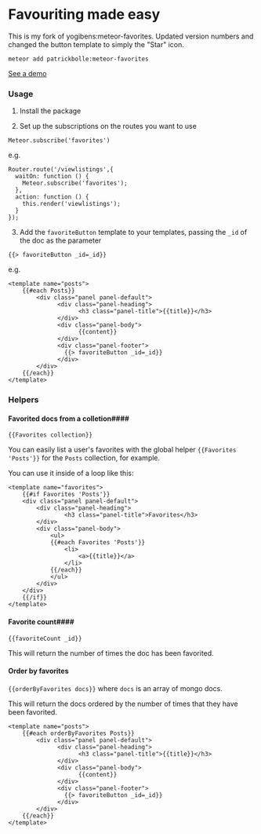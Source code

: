 Favouriting made easy
================
This is my fork of yogibens:meteor-favorites. Updated version numbers and changed the button template to simply the "Star" icon.

`meteor add patrickbolle:meteor-favorites`

[See a demo](http://yogiben-favorites.meteor.com/dashboard)

### Usage ###
1) Install the package

2) Set up the subscriptions on the routes you want to use

`Meteor.subscribe('favorites')`

e.g.
```
Router.route('/viewlistings',{
  waitOn: function () {
    Meteor.subscribe('favorites');
  },
  action: function () {
    this.render('viewlistings');
  }
});
```
3) Add the `favoriteButton` template to your templates, passing the `_id` of the doc as the parameter
```
{{> favoriteButton _id=_id}}
```
e.g.
```
<template name="posts">
	{{#each Posts}}
		<div class="panel panel-default">
			  <div class="panel-heading">
					<h3 class="panel-title">{{title}}</h3>
			  </div>
			  <div class="panel-body">
					{{content}}
			  </div>
			  <div class="panel-footer">
			  	{{> favoriteButton _id=_id}}
			  </div>
		</div>
	{{/each}}
</template>
```
### Helpers ###

#### Favorited docs from a colletion####
`{{Favorites collection}}`

You can easily list a user's favorites with the global helper `{{Favorites 'Posts'}}` for the `Posts` collection, for example.

You can use it inside of a loop like this:

```
<template name="favorites">
	{{#if Favorites 'Posts'}}
	<div class="panel panel-default">
		<div class="panel-heading">
				<h3 class="panel-title">Favorites</h3>
		</div>
		<div class="panel-body">
			<ul>
			{{#each Favorites 'Posts'}}
				<li>
					<a>{{title}}</a>
				</li>
			{{/each}}
			</ul>
		</div>
	</div>
	{{/if}}
</template>
```

#### Favorite count####
`{{favoriteCount _id}}`

This will return the number of times the doc has been favorited.

#### Order by favorites ####
`{{orderByFavorites docs}}` where `docs` is an array of mongo docs.

This will return the docs ordered by the number of times that they have been favorited.

```
<template name="posts">
	{{#each orderByFavorites Posts}}
		<div class="panel panel-default">
			  <div class="panel-heading">
					<h3 class="panel-title">{{title}}</h3>
			  </div>
			  <div class="panel-body">
					{{content}}
			  </div>
			  <div class="panel-footer">
			  	{{> favoriteButton _id=_id}}
			  </div>
		</div>
	{{/each}}
</template>
```
